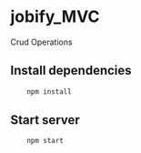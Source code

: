 # jobify_MVC
Crud Operations

## Install dependencies
```bash
    npm install
```
## Start server
```bash
    npm start
```
